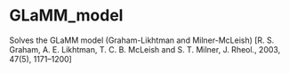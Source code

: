 # GLaMM_model
Solves the GLaMM model (Graham-Likhtman and Milner-McLeish) [R. S. Graham, A. E. Likhtman, T. C. B. McLeish and S. T. Milner, J. Rheol., 2003, 47(5), 1171–1200]
